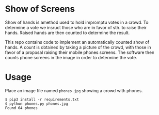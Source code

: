 # Show of Screens

Show of hands is amethod used to hold impromptu votes in a crowd. To determine a vote we insruct those who are in favor of sth. to raise their hands. Raised hands are then counted to determine the result.

This repo contains code to implement an automatically counted show of hands. A count is obtained by taking a picture of the crowd, with those in favor of a proposal raising their mobile phones screens. The software then counts phone screens in the image in order to determine the vote.

# Usage

Place an image file named `phones.jpg` showing a crowd with phones.

```
$ pip3 install -r requirements.txt
$ python phones.py phones.jpg
Found 64 phones
```

